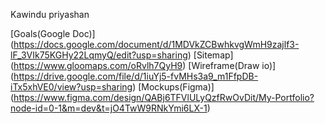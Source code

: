 
Kawindu priyashan

[Goals(Google Doc)] (https://docs.google.com/document/d/1MDVkZCBwhkvgWmH9zajlf3-lF_3VIk75KGHy22LqmyQ/edit?usp=sharing)
[Sitemap] (https://www.gloomaps.com/oRvlh7QyH9)
[Wireframe(Draw io)] (https://drive.google.com/file/d/1iuYj5-fvMHs3a9_m1FfpDB-iTx5xhVE0/view?usp=sharing)
[Mockups(Figma)] (https://www.figma.com/design/QABj6TFVlULyQzfRwOvDit/My-Portfolio?node-id=0-1&m=dev&t=jO4TwW9RNkYmi6LX-1)
